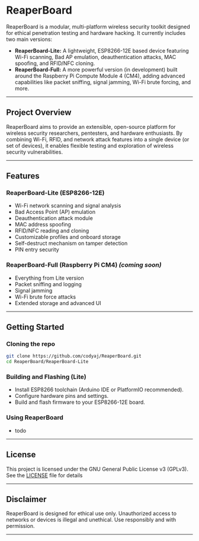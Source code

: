 # ReaperBoard

ReaperBoard is a modular, multi-platform wireless security toolkit designed for ethical penetration testing and hardware hacking. It currently includes two main versions:

- **ReaperBoard-Lite:** A lightweight, ESP8266-12E based device featuring Wi-Fi scanning, Bad AP emulation, deauthentication attacks, MAC spoofing, and RFID/NFC cloning.
- **ReaperBoard-Full:** A more powerful version (in development) built around the Raspberry Pi Compute Module 4 (CM4), adding advanced capabilities like packet sniffing, signal jamming, Wi-Fi brute forcing, and more.

---

## Project Overview

ReaperBoard aims to provide an extensible, open-source platform for wireless security researchers, pentesters, and hardware enthusiasts. By combining Wi-Fi, RFID, and network attack features into a single device (or set of devices), it enables flexible testing and exploration of wireless security vulnerabilities.

---

## Features

### ReaperBoard-Lite (ESP8266-12E)

- Wi-Fi network scanning and signal analysis  
- Bad Access Point (AP) emulation  
- Deauthentication attack module  
- MAC address spoofing  
- RFID/NFC reading and cloning  
- Customizable profiles and onboard storage  
- Self-destruct mechanism on tamper detection  
- PIN entry security  

### ReaperBoard-Full (Raspberry Pi CM4) *(coming soon)*

- Everything from Lite version  
- Packet sniffing and logging  
- Signal jamming  
- Wi-Fi brute force attacks  
- Extended storage and advanced UI  

---

## Getting Started

### Cloning the repo

```bash
git clone https://github.com/codyaj/ReaperBoard.git
cd ReaperBoard/ReaperBoard-Lite
```

### Building and Flashing (Lite)

- Install ESP8266 toolchain (Arduino IDE or PlatformIO recommended).
- Configure hardware pins and settings.
- Build and flash firmware to your ESP8266-12E board.

### Using ReaperBoard

- todo

---

## License

This project is licensed under the GNU General Public License v3 (GPLv3). See the [LICENSE](LICENSE) file for details

---

## Disclaimer

ReaperBoard is designed for ethical use only. Unauthorized access to networks or devices is illegal and unethical. Use responsibly and with permission.

---
